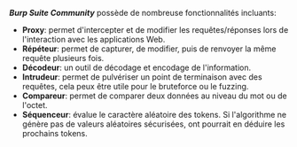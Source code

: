 
***Burp Suite Community*** possède de nombreuse fonctionnalités incluants:
- **Proxy**: permet d'intercepter et de modifier les requêtes/réponses lors de l'interaction avec les applications Web. 
- **Répéteur**: permet de capturer, de modifier, puis de renvoyer la même requête plusieurs fois.
- **Décodeur**: un outil de décodage et encodage de l'information.
- **Intrudeur**: permet de pulvériser un point de terminaison avec des requêtes, cela peux être utile pour le bruteforce ou le fuzzing.
- **Compareur**: permet de comparer deux données au niveau du mot ou de l'octet.
- **Séquenceur**: évalue le caractère aléatoire des tokens. Si l'algorithme ne génère pas de valeurs aléatoires sécurisées, ont pourrait en déduire les prochains tokens.

